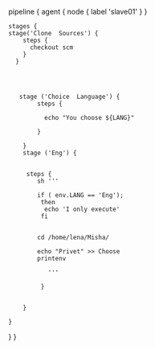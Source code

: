 pipeline {
   agent { node { label 'slave01' } }
    
    
    stages {
    stage('Clone  Sources') {
        steps {
          checkout scm
        } 
      }


  
    
       stage ('Choice  Language') {
            steps {
            
              echo "You choose ${LANG}"
            
            }   
        
        }
        stage ('Eng') {
            
            
         steps {
            sh '''
            
            if ( env.LANG == 'Eng');
             then
              echo 'I only execute'
             fi
            
            
            cd /home/lena/Misha/
               
            echo "Privet" >> Choose
            printenv
               
               '''
               
             }
         
        
        }
      
    }
 }
}
